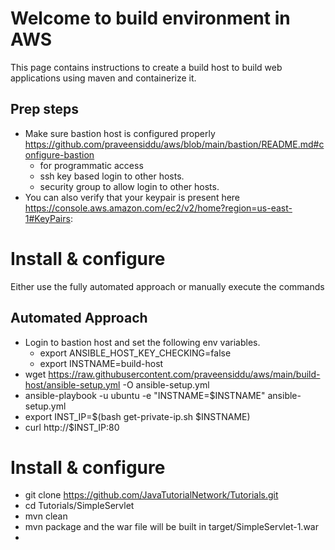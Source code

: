 # Welcome to build environment in AWS
This page contains instructions to create a build host to build web applications using maven and containerize it.

## Prep steps
- Make sure bastion host is configured properly https://github.com/praveensiddu/aws/blob/main/bastion/README.md#configure-bastion
  - for programmatic access
  - ssh key based login to other hosts.
  - security group to allow login to other hosts.
- You can also verify that your keypair is present here https://console.aws.amazon.com/ec2/v2/home?region=us-east-1#KeyPairs:

# Install & configure
Either use the fully automated approach or manually execute the commands
## Automated Approach
- Login to bastion host and set the following env variables.
  - export ANSIBLE_HOST_KEY_CHECKING=false
  - export INSTNAME=build-host
- wget https://raw.githubusercontent.com/praveensiddu/aws/main/build-host/ansible-setup.yml -O ansible-setup.yml
- ansible-playbook  -u ubuntu  -e  "INSTNAME=$INSTNAME"  ansible-setup.yml
- export INST_IP=$(bash get-private-ip.sh $INSTNAME)
- curl http://$INST_IP:80


# Install & configure

- git clone https://github.com/JavaTutorialNetwork/Tutorials.git
- cd Tutorials/SimpleServlet
- mvn clean
- mvn package
   and the war file will be built in target/SimpleServlet-1.war
- 

